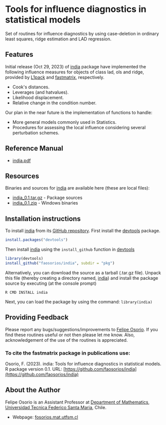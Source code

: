 # Tools for influence diagnostics in statistical models

Set of routines for influence diagnostics by using case-deletion in ordinary least squares, ridge estimation and LAD regression.

## Features

Initial release (Oct 29, 2023) of [india](https://github.com/faosorios/india) package have implemented the following influence measures for objects of class lad, ols and ridge, provided by [L1pack](https://cran.r-project.org/package=L1pack) and [fastmatrix](https://faosorios.github.io/fastmatrix/), respectively.
* Cook's distances.
* Leverages (and hatvalues).
* Likelihood displacement.
* Relative change in the condition number.

Our plan in the near future is the implementation of functions to handle:
* More general models commonly used in Statistics.
* Procedures for assessing the local influence considering several perturbation schemes.

## Reference Manual

* [india.pdf](https://github.com/faosorios/india/blob/main/man/india_0.1.pdf)

## Resources

Binaries and sources for [india](https://github.com/faosorios/india) are available here (these are local files):

* [india_0.1.tar.gz](https://github.com/faosorios/india/blob/main/src/india_0.1.tar.gz) - Package sources
* [india_0.1.zip](https://github.com/faosorios/india/blob/main/binaries/india_0.1.zip) - Windows binaries

## Installation instructions

To install [india](https://github.com/faosorios/india) from its [GitHub repository](https://github.com/faosorios/india). First install the [devtools](https://devtools.r-lib.org/) package.
```r
install.packages("devtools")
```

Then install [india](https://github.com/faosorios/india) using the `install_github` function in [devtools](https://devtools.r-lib.org/)
```r
library(devtools)
install_github("faosorios/india", subdir = "pkg")
```

Alternatively, you can download the source as a tarball (.tar.gz file). Unpack this file (thereby creating a directory named, [india](https://github.com/faosorios/india)) and install the package source by executing (at the console prompt)
```
R CMD INSTALL india
```

Next, you can load the package by using the command: `library(india)`

## Providing Feedback

Please report any bugs/suggestions/improvements to [Felipe Osorio](http://fosorios.mat.utfsm.cl/). If you find these routines useful or not then please let me know. Also, acknowledgement of the use of the routines is appreciated.

### To cite the fastmatrix package in publications use:

Osorio, F. (2023). india: Tools for influence diagnostics in statistical models. 
R package version 0.1. URL: [https://github.com/faosorios/india](https://github.com/faosorios/india)

## About the Author

Felipe Osorio is an Assistant Professor at [Department of Mathematics](http://www.mat.utfsm.cl/), [Universidad Tecnica Federico Santa Maria](http://www.usm.cl/), Chile.
* Webpage: [fosorios.mat.utfsm.cl](http://fosorios.mat.utfsm.cl/)
